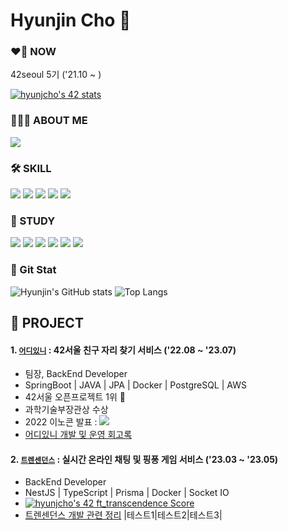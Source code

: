 

# Hyunjin Cho 👋

### ❤️‍🔥 NOW

42seoul 5기 ('21.10 ~ )
  
[![hyunjcho's 42 stats](https://badge42.vercel.app/api/v2/clk2bw5y1000608mniwbi5kwj/stats?cursusId=21&coalitionId=87)](https://github.com/JaeSeoKim/badge42)

### 🙋🏻‍♀️ ABOUT ME

[<img src="https://img.shields.io/badge/하이초로그-6DB33F?style=for-the-badge&logo=velog&logoColor=white">](https://velog.io/@highcho)

  
### 🛠️ SKILL
<img src="https://img.shields.io/badge/springboot-6DB33F?style=for-the-badge&logo=springboot&logoColor=white"> <img src="https://img.shields.io/badge/java-FF9A00?style=for-the-badge&logoColor=white"> <img src="https://img.shields.io/badge/c-A8B9CC?style=for-the-badge&logo=c&logoColor=white"> <img src="https://img.shields.io/badge/c++-00599C?style=for-the-badge&logo=cplusplus&logoColor=white"> <img src="https://img.shields.io/badge/docker-2496ED?style=for-the-badge&logo=docker&logoColor=white">

### 📝 STUDY
<img src="https://img.shields.io/badge/nestjs-E0234E?style=for-the-badge&logo=nestjs&logoColor=white"> <img src="https://img.shields.io/badge/typescript-3178C6?style=for-the-badge&logo=typescript&logoColor=white"> <img src="https://img.shields.io/badge/python-3776AB?style=for-the-badge&logo=python&logoColor=white"> <img src="https://img.shields.io/badge/prisma-2D3748?style=for-the-badge&logo=prisma&logoColor=white"> <img src="https://img.shields.io/badge/postgresql-4169E1?style=for-the-badge&logo=postgresql&logoColor=white"> <img src="https://img.shields.io/badge/aws-232F3E?style=for-the-badge&logo=amazonaws&logoColor=white">

### 💫 Git Stat
![Hyunjin's GitHub stats](https://github-readme-stats.vercel.app/api?username=highjcho&hide=stars) ![Top Langs](https://github-readme-stats.vercel.app/api/top-langs/?username=highjcho&layout=compact)


## 🌿 PROJECT
#### 1. [`어디있니`](https://github.com/42Where/where42) : 42서울 친구 자리 찾기 서비스 ('22.08 ~ '23.07)
- 팀장, BackEnd Developer
- SpringBoot | JAVA | JPA | Docker | PostgreSQL | AWS
- 42서울 오픈프로젝트 1위 👑
- 과학기술부장관상 수상
- 2022 이노콘 발표 : [<img src="https://img.shields.io/badge/YouTube-FF0000?style=flat&logo=youtube&logoColor=white">](https://www.youtube.com/live/URFO7xm-Xe8?feature=share&t=4672)
- [어디있니 개발 및 운영 회고록](https://velog.io/@highcho/%EC%96%B4%EB%94%94%EC%9E%88%EB%8B%88-%ED%94%84%EB%A1%9C%EC%A0%9D%ED%8A%B8-%ED%9A%8C%EA%B3%A0%EB%A1%9D)

#### 2. [`트렌센던스`](https://github.com/WallyPfister/transcendence) : 실시간 온라인 채팅 및 핑퐁 게임 서비스 ('23.03 ~ '23.05)
- BackEnd Developer
- NestJS | TypeScript | Prisma | Docker | Socket IO
- [![hyunjcho's 42 ft_transcendence Score](https://badge42.vercel.app/api/v2/clk2bw5y1000608mniwbi5kwj/project/3089114)](https://github.com/JaeSeoKim/badge42)
- [트렌센던스 개발 관련 정리](https://future-plane-946.notion.site/Transcendence-d9ff7e05c764453383332b6e06f29736?pvs=4)
|테스트1|테스트2|테스트3|
